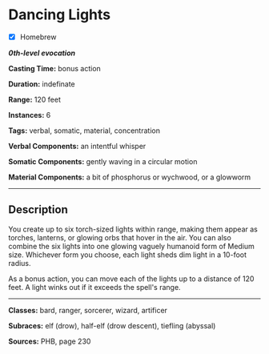 # Dancing Lights

- [x] Homebrew

***0th-level evocation***

**Casting Time:** bonus action

**Duration:** indefinate

**Range:** 120 feet

**Instances:** 6

**Tags:** verbal, somatic, material, concentration

**Verbal Components:** an intentful whisper

**Somatic Components:** gently waving in a circular motion

**Material Components:** a bit of phosphorus or wychwood, or a glowworm

---

## Description
You create up to six torch-sized lights within range, making them appear as torches, lanterns, or glowing orbs that hover in the air. You can also combine the six lights into one glowing vaguely humanoid form of Medium size. Whichever form you choose, each light sheds dim light in a 10-foot radius.

As a bonus action, you can move each of the lights up to a distance of 120 feet. A light winks out if it exceeds the spell's range.

---

**Classes:** bard, ranger, sorcerer, wizard, artificer

**Subraces:** elf (drow), half-elf (drow descent), tiefling (abyssal)

**Sources:** PHB, page 230
